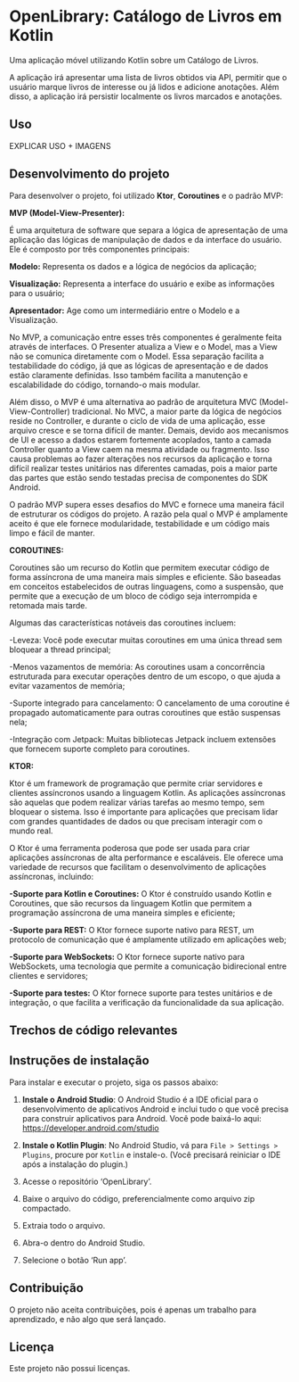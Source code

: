 # OpenLibrary: Catálogo de Livros em Kotlin
Uma aplicação móvel utilizando Kotlin sobre um Catálogo de Livros.

A aplicação irá apresentar uma lista de livros obtidos via API, permitir que o usuário marque livros de interesse ou já lidos e adicione anotações. Além disso, a aplicação irá persistir localmente os livros marcados e anotações.

## Uso

EXPLICAR USO + IMAGENS


## Desenvolvimento do projeto

Para desenvolver o projeto, foi utilizado **Ktor**, **Coroutines** e o padrão MVP:

**MVP (Model-View-Presenter):**

É uma arquitetura de software que separa a lógica de apresentação de uma aplicação das lógicas de manipulação de dados e da interface do usuário. Ele é composto por três componentes principais:

**Modelo:** Representa os dados e a lógica de negócios da aplicação;

**Visualização:**  Representa a interface do usuário e exibe as informações para o usuário;

**Apresentador:**  Age como um intermediário entre o Modelo e a Visualização.

No MVP, a comunicação entre esses três componentes é geralmente feita através de interfaces. O Presenter atualiza a View e o Model, mas a View não se comunica diretamente com o Model. Essa separação facilita a testabilidade do código, já que as lógicas de apresentação e de dados estão claramente definidas. Isso também facilita a manutenção e escalabilidade do código, tornando-o mais modular.

Além disso, o MVP é uma alternativa ao padrão de arquitetura MVC (Model-View-Controller) tradicional. No MVC, a maior parte da lógica de negócios reside no Controller, e durante o ciclo de vida de uma aplicação, esse arquivo cresce e se torna difícil de manter. Demais, devido aos mecanismos de UI e acesso a dados estarem fortemente acoplados, tanto a camada Controller quanto a View caem na mesma atividade ou fragmento. Isso causa problemas ao fazer alterações nos recursos da aplicação e torna difícil realizar testes unitários nas diferentes camadas, pois a maior parte das partes que estão sendo testadas precisa de componentes do SDK Android.

O padrão MVP supera esses desafios do MVC e fornece uma maneira fácil de estruturar os códigos do projeto. A razão pela qual o MVP é amplamente aceito é que ele fornece modularidade, testabilidade e um código mais limpo e fácil de manter.


 **COROUTINES:** 

Coroutines são um recurso do Kotlin que permitem executar código de forma assíncrona de uma maneira mais simples e eficiente. São baseadas em conceitos estabelecidos de outras linguagens, como a suspensão, que permite que a execução de um bloco de código seja interrompida e retomada mais tarde.

Algumas das características notáveis das coroutines incluem:

-Leveza: Você pode executar muitas coroutines em uma única thread sem bloquear a thread principal;

-Menos vazamentos de memória: As coroutines usam a concorrência estruturada para executar operações dentro de um escopo, o que ajuda a evitar vazamentos de memória;

-Suporte integrado para cancelamento: O cancelamento de uma coroutine é propagado automaticamente para outras coroutines que estão suspensas nela;

-Integração com Jetpack: Muitas bibliotecas Jetpack incluem extensões que fornecem suporte completo para coroutines.


 **KTOR:**

Ktor é um framework de programação que permite criar servidores e clientes assíncronos usando a linguagem Kotlin. As aplicações assíncronas são aquelas que podem realizar várias tarefas ao mesmo tempo, sem bloquear o sistema. Isso é importante para aplicações que precisam lidar com grandes quantidades de dados ou que precisam interagir com o mundo real.

O Ktor é uma ferramenta poderosa que pode ser usada para criar aplicações assíncronas de alta performance e escaláveis. Ele oferece uma variedade de recursos que facilitam o desenvolvimento de aplicações assíncronas, incluindo:

**-Suporte para Kotlin e Coroutines:** O Ktor é construído usando Kotlin e Coroutines, que são recursos da linguagem Kotlin que permitem a programação assíncrona de uma maneira simples e eficiente;

**-Suporte para REST:** O Ktor fornece suporte nativo para REST, um protocolo de comunicação que é amplamente utilizado em aplicações web;

**-Suporte para WebSockets:** O Ktor fornece suporte nativo para WebSockets, uma tecnologia que permite a comunicação bidirecional entre clientes e servidores;

**-Suporte para testes:** O Ktor fornece suporte para testes unitários e de integração, o que facilita a verificação da funcionalidade da sua aplicação.


## Trechos de código relevantes



## Instruções de instalação
Para instalar e executar o projeto, siga os passos abaixo:

1. **Instale o Android Studio**: O Android Studio é a IDE oficial para o desenvolvimento de aplicativos Android e inclui tudo o que você precisa para construir aplicativos para Android. Você pode baixá-lo aqui: https://developer.android.com/studio
   
2. **Instale o Kotlin Plugin**: No Android Studio, vá para `File > Settings > Plugins`, procure por `Kotlin` e instale-o. (Você precisará reiniciar o IDE após a instalação do plugin.)

3. Acesse o repositório ‘OpenLibrary’.

4. Baixe o arquivo do código, preferencialmente como arquivo zip compactado.

5. Extraia todo o arquivo.

6. Abra-o dentro do Android Studio.

7. Selecione o botão ‘Run app’.

## Contribuição
O projeto não aceita contribuições, pois é apenas um trabalho para aprendizado, e não algo que será lançado.

## Licença
Este projeto não possui licenças.


